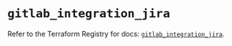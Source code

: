 # `gitlab_integration_jira`

Refer to the Terraform Registry for docs: [`gitlab_integration_jira`](https://registry.terraform.io/providers/gitlabhq/gitlab/18.1.0/docs/resources/integration_jira).
